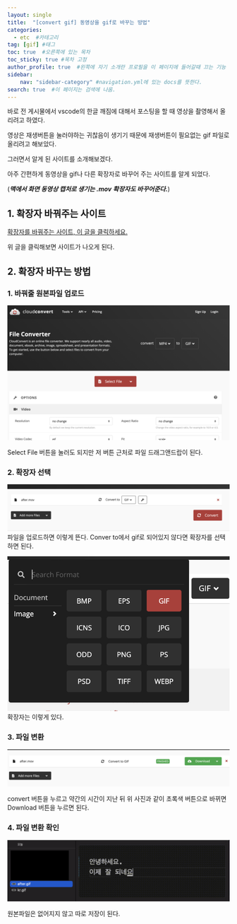 ```yaml
---
layout: single
title:  "[convert gif] 동영상을 gif로 바꾸는 방법"
categories: 
  - etc  #카테고리
tag: [gif] #태그
toc: true  #오른쪽에 있는 목차
toc_sticky: true #목차 고정
author_profile: true  #왼쪽에 자기 소개란 프로필을 이 페이지에 들어갈때 끄는 기능
sidebar:
    nav: "sidebar-category" #navigation.yml에 있는 docs를 뜻한다.
search: true  #이 페이지는 검색에 나옴.
---
```


바로 전 게시물에서 vscode의 한글 깨짐에 대해서 포스팅을 할 때 영상을 촬영해서 올리려고 하였다.

영상은 재생버튼을 눌러야하는 귀찮음이 생기기 때문에 재생버튼이 필요없는 gif 파일로 올리려고 해보았다.

그러면서 알게 된 사이트를 소개해보겠다.

아주 간편하게 동영상을 gif나 다른 확장자로 바꾸어 주는 사이트를 알게 되었다.

(***맥에서 화면 동영상 캡처로 생기는 .mov 확장자도 바꾸어준다.***)

## 1. 확장자 바꿔주는 사이트

[확장자를 바꿔주는 사이트, 이 글을 클릭하세요.](https://cloudconvert.com/)

위 글을 클릭해보면 사이트가 나오게 된다.

## 2. 확장자 바꾸는 방법

### 1. 바꿔줄 원본파일 업로드

![파일 업로드](/assets/images/2023/02/13/upload.png)

Select File 버튼을 눌러도 되지만 저 버튼 근처로 파일 드래그앤드랍이 된다.

### 2. 확장자 선택

![업로드 후](/assets/images/2023/02/13/gitconvert.png)
파일을 업로드하면 이렇게 뜬다. Conver to에서 gif로 되어있지 않다면 확장자를 선택하면 된다.

![확장자 선택](/assets/images/2023/02/13/extension.png)
확장자는 이렇게 있다. 

### 3. 파일 변환

![확장자 선택](/assets/images/2023/02/13/gitdownload.png)

convert 버튼을 누르고 약간의 시간이 지난 뒤 위 사진과 같이 초록색 버튼으로 바뀌면 Download 버튼을 누르면 된다.

### 4. 파일 변환 확인

![확장자 선택](/assets/images/2023/02/13/gifatfer.png)

원본파일은 없어지지 않고 따로 저장이 된다. 